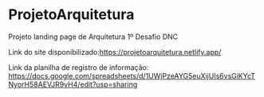 # ProjetoArquitetura
Projeto landing page de Arquitetura 1º Desafio DNC

Link do site disponibilizado:https://projetoarquitetura.netlify.app/

Link da planilha de registro de informação: https://docs.google.com/spreadsheets/d/1UWjPzeAYG5euXijUIs6vsGiKYcTNyorH58AEVJR9vH4/edit?usp=sharing
